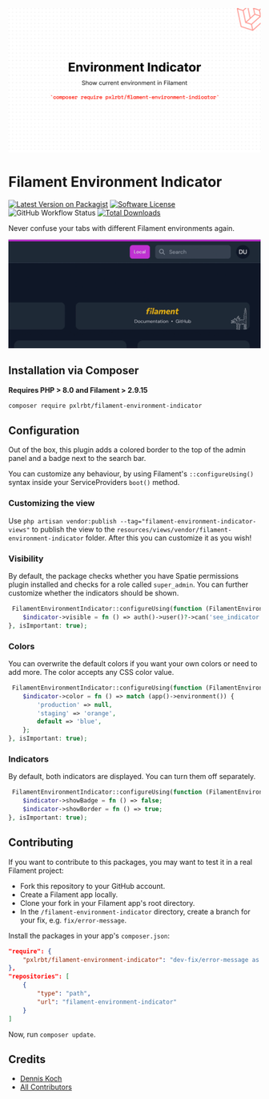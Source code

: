 ![header](./.github/resources/header.png)


# Filament Environment Indicator

[![Latest Version on Packagist](https://img.shields.io/packagist/v/pxlrbt/filament-environment-indicator.svg?include_prereleases)](https://packagist.org/packages/pxlrbt/filament-environment-indicator)
[![Software License](https://img.shields.io/badge/license-MIT-brightgreen.svg)](LICENSE.md)
![GitHub Workflow Status](https://img.shields.io/github/workflow/status/pxlrbt/filament-environment-indicator/Code%20Style?label=code%20style)
[![Total Downloads](https://img.shields.io/packagist/dt/pxlrbt/filament-environment-indicator.svg)](https://packagist.org/packages/pxlrbt/filament-environment-indicator)

Never confuse your tabs with different Filament environments again.

![Screenshot](./.github/resources/preview.gif)

## Installation via Composer

**Requires PHP > 8.0 and Filament > 2.9.15**

```bash
composer require pxlrbt/filament-environment-indicator
```

## Configuration

Out of the box, this plugin adds a colored border to the top of the admin panel and a badge next to the search bar.


You can customize any behaviour, by using Filament's `::configureUsing()` syntax inside your ServiceProviders `boot()` method.

### Customizing the view
Use `php artisan vendor:publish --tag="filament-environment-indicator-views"` to publish the view to the `resources/views/vendor/filament-environment-indicator` folder. After this you can customize it as you wish!

### Visibility

By default, the package checks whether you have Spatie permissions plugin installed and checks for a role called `super_admin`. You can further customize whether the indicators should be shown.

```php
 FilamentEnvironmentIndicator::configureUsing(function (FilamentEnvironmentIndicator $indicator) {
    $indicator->visible = fn () => auth()->user()?->can('see_indicator');
}, isImportant: true);
```

### Colors

You can overwrite the default colors if you want your own colors or need to add more. The color accepts any CSS color value.

```php
 FilamentEnvironmentIndicator::configureUsing(function (FilamentEnvironmentIndicator $indicator) {
    $indicator->color = fn () => match (app()->environment()) {
        'production' => null,
        'staging' => 'orange',
        default => 'blue',
    };
}, isImportant: true);
```

### Indicators

By default, both indicators are displayed. You can turn them off separately.

```php
 FilamentEnvironmentIndicator::configureUsing(function (FilamentEnvironmentIndicator $indicator) {
    $indicator->showBadge = fn () => false;
    $indicator->showBorder = fn () => true;
}, isImportant: true);
```

## Contributing

If you want to contribute to this packages, you may want to test it in a real Filament project:

- Fork this repository to your GitHub account.
- Create a Filament app locally.
- Clone your fork in your Filament app's root directory.
- In the `/filament-environment-indicator` directory, create a branch for your fix, e.g. `fix/error-message`.

Install the packages in your app's `composer.json`:

```json
"require": {
    "pxlrbt/filament-environment-indicator": "dev-fix/error-message as main-dev",
},
"repositories": [
    {
        "type": "path",
        "url": "filament-environment-indicator"
    }
]
```

Now, run `composer update`.

## Credits
- [Dennis Koch](https://github.com/pxlrbt)
- [All Contributors](../../contributors)
